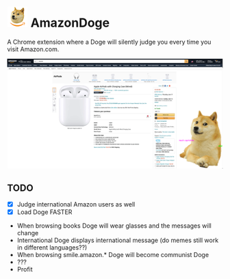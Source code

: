 # ![image info](./images/icon48.png) AmazonDoge
A Chrome extension where a Doge will silently judge you every time you visit Amazon.com.

![image info](./images/screenshot.png)

## TODO
* [x] Judge international Amazon users as well
* [x] Load Doge FASTER
* When browsing books Doge will wear glasses and the messages will change
* International Doge displays international message (do memes still work in different languages??)
* When browsing smile.amazon.* Doge will become communist Doge
* ???
* Profit

